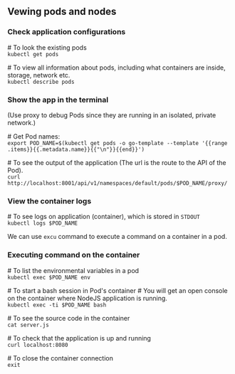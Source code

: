## Vewing pods and nodes

### Check application configurations

\# To look the existing pods  
`kubectl get pods`

\# To view all information about pods, including what containers are inside, storage, network etc.  
`kubectl describe pods`

### Show the app in the terminal

(Use proxy to debug Pods since they are running in an isolated, private network.)  

\# Get Pod names:  
`export POD_NAME=$(kubectl get pods -o go-template --template '{{range .items}}{{.metadata.name}}{{"\n"}}{{end}}')`

\# To see the output of the application (The url is the route to the API of the Pod).  
`curl http://localhost:8001/api/v1/namespaces/default/pods/$POD_NAME/proxy/`  

### View the container logs

 \# To see logs on application (container), which is stored in `STDOUT`  
`kubectl logs $POD_NAME`

We can use `excu` command to execute a command on a container in a pod.

### Executing command on the container

\# To list the environmental variables in a pod  
`kubectl exec $POD_NAME env`

\# To start a bash session in Pod's container
\# You will get an open console on the container where NodeJS application is running.  
`kubectl exec -ti $POD_NAME bash`

\# To see the source code in the container  
`cat server.js`

\# To check that the application is up and running  
`curl localhost:8080`

\# To close the container connection  
`exit`